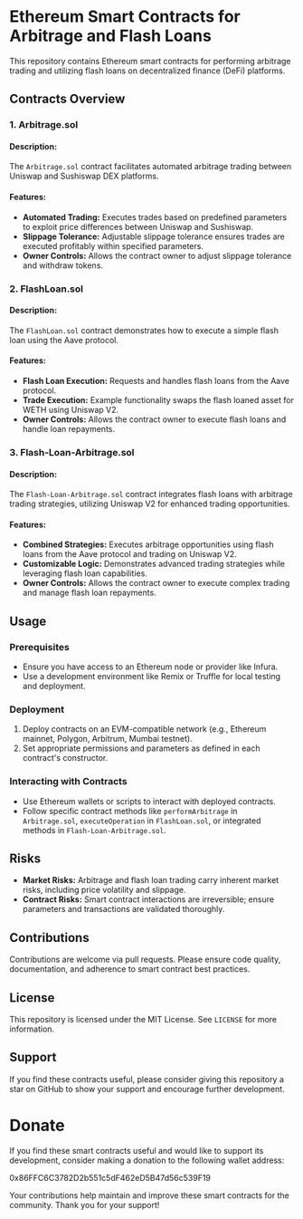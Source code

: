 # Ethereum Smart Contracts for Arbitrage and Flash Loans

This repository contains Ethereum smart contracts for performing arbitrage trading and utilizing flash loans on decentralized finance (DeFi) platforms.

## Contracts Overview

### 1. Arbitrage.sol

#### Description:
The `Arbitrage.sol` contract facilitates automated arbitrage trading between Uniswap and Sushiswap DEX platforms.

#### Features:
- **Automated Trading:** Executes trades based on predefined parameters to exploit price differences between Uniswap and Sushiswap.
- **Slippage Tolerance:** Adjustable slippage tolerance ensures trades are executed profitably within specified parameters.
- **Owner Controls:** Allows the contract owner to adjust slippage tolerance and withdraw tokens.

### 2. FlashLoan.sol

#### Description:
The `FlashLoan.sol` contract demonstrates how to execute a simple flash loan using the Aave protocol.

#### Features:
- **Flash Loan Execution:** Requests and handles flash loans from the Aave protocol.
- **Trade Execution:** Example functionality swaps the flash loaned asset for WETH using Uniswap V2.
- **Owner Controls:** Allows the contract owner to execute flash loans and handle loan repayments.

### 3. Flash-Loan-Arbitrage.sol

#### Description:
The `Flash-Loan-Arbitrage.sol` contract integrates flash loans with arbitrage trading strategies, utilizing Uniswap V2 for enhanced trading opportunities.

#### Features:
- **Combined Strategies:** Executes arbitrage opportunities using flash loans from the Aave protocol and trading on Uniswap V2.
- **Customizable Logic:** Demonstrates advanced trading strategies while leveraging flash loan capabilities.
- **Owner Controls:** Allows the contract owner to execute complex trading and manage flash loan repayments.

## Usage

### Prerequisites
- Ensure you have access to an Ethereum node or provider like Infura.
- Use a development environment like Remix or Truffle for local testing and deployment.

### Deployment
1. Deploy contracts on an EVM-compatible network (e.g., Ethereum mainnet, Polygon, Arbitrum, Mumbai testnet).
2. Set appropriate permissions and parameters as defined in each contract's constructor.

### Interacting with Contracts
- Use Ethereum wallets or scripts to interact with deployed contracts.
- Follow specific contract methods like `performArbitrage` in `Arbitrage.sol`, `executeOperation` in `FlashLoan.sol`, or integrated methods in `Flash-Loan-Arbitrage.sol`.

## Risks
- **Market Risks:** Arbitrage and flash loan trading carry inherent market risks, including price volatility and slippage.
- **Contract Risks:** Smart contract interactions are irreversible; ensure parameters and transactions are validated thoroughly.

## Contributions
Contributions are welcome via pull requests. Please ensure code quality, documentation, and adherence to smart contract best practices.

## License
This repository is licensed under the MIT License. See `LICENSE` for more information.

## Support
If you find these contracts useful, please consider giving this repository a star on GitHub to show your support and encourage further development.

# Donate

If you find these smart contracts useful and would like to support its development, consider making a donation to the following wallet address:


0x86FFC6C3782D2b551c5dF462eD5B47d56c539F19


Your contributions help maintain and improve these smart contracts for the community. Thank you for your support!

